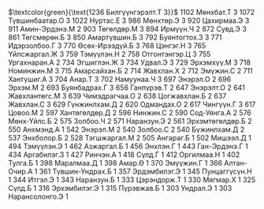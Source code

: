 $\textcolor{green}{\text{1236 Билгүүнгэрэлт.Т 3}}$
1102 Мөнхбат.Т 3
1072 Түвшинбаатар.О 3
1022 Нуртас.Е 3
986 Мөнхтөр.Э 3
920 Цахирмаа.Э 3
911 Амин-Эрдэнэ.М 2
903 Төгөлдөр.М 3
894 Ирмүүн.Ч 2
872 Сувд.Э 3
861 Төгсмөрөн.Б 3
850 Амартүвшин.Б 3
792 Буянтогтох.З 3
771 Идэрзолбоо.Г 3
770 Өсөх-Ирээдүй.Б 3
768 Цэнгэг.Н 3
765 Үйлсжаргал.Ж 3
759 Тэмүүлэн.Н 2
758 Отгонтэнгэр.Ц 3
755 Ургахнаран.А 2
734 Эгшиглэн.Ж 3
734 Удвал.Э 3
729 Эрхэмхүү.М 3
718 Номинжин.М 3
715 Амарсайхан.Б 2
714 Жавхлан.Х 2
712 Эмүжин.С 2
711 Хантүшиг.А 3
704 Анар.Т 3
702 Намуунаа.Ч 3
697 Энэрэл.О 2
696 Эрхэм.М 2
693 Буянбадрах.Г 3
656 Ганпүрэв.Т 2
647 Энэрэлт.О 2
641 Жавхлантөгс.М 3
639 Чимэдрагчаа.О 2
638 Цогжавхлан.Б 2
637 Жавхлан.С 3
629 Гүнжинлхам.Д 2
620 Одмандах.О 2
617 Чингүүн.Г 3
617 Цовоо.М 2
597 Хантөгөлдөр.Д 2
596 Нинжин.С 2
590 Сод-Уянга.А 2
576 Мөнх-Үйлс.Б 2
575 Золбоо.Ч 2
571 Наранзун.Э 2
561 Эрхэмтөгөлдөр.Б 2
550 Анхмэнд.А 1
542 Энэрэл.М 2
540 Золбоо.С 2
540 Бүжинлхам.Д 2
537 Энхболор.Б 2
528 Тэгшжаргал.М 2
505 Ангараг.Б 1
502 Мишээл.Д 1
494 Тэмүүлэн.Э 1
462 Азжаргал.Б 1
456 Энхлэн.Г 1
443 Ган-Эрдэнэ.Г 1
434 Аргабилэг.З 1
427 Ринчэн.А 1
418 Сүлд.Г 1
412 Оргилмаа.Н 1
402 Тулга.Б 1
398 Маралмаа.Д 1
398 Амар.Ө 1
370 Эмүүжин.Г 1
366 Алтан-Очир.А 1
361 Түвшин-Ундрах.Б 1
357 Эрдэмбилэг.Э 1
345 Пунцаггүсүн.Н 1
344 Итгэл.Э 1
343 Наранзун.Б 1
333 Цэрэндорж.Т 1
330 Мягмар.Х 1
325 Сүлд.Б 1
316 Эрхэмбилэг.Э 1
315 Пүрэвжав.Б 1
303 Ундрал.Э 1
303 Нарансолонго.Э 1
